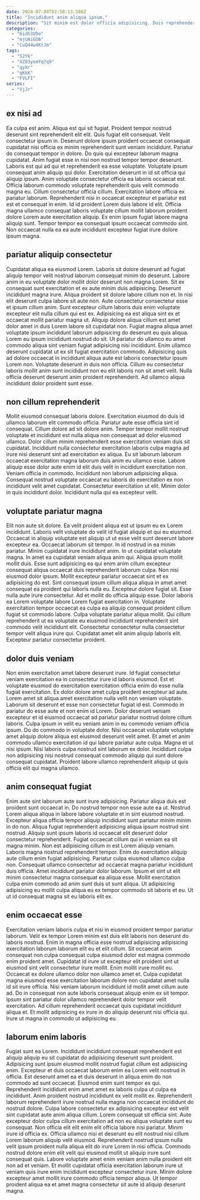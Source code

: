 ```yaml
---
date: 2024-07-04T02:58:13.586Z
title: "Incididunt anim aliqua ipsum."
description: "Sit minim est dolor officia adipisicing. Duis reprehenderit velit dolor ut ad quis exercitation nostrud ullamco ut ipsum enim labore esse quis."
categories:
  - "6idh3VDo"
  - "mjUAiGO6"
  - "CuQ44w4KtJm"
tags:
  - "S2Yk"
  - "XZ83yxmYq7q9"
  - "qyXr"
  - "qKkK"
  - "FVLFI"
series:
  - "VjJr"
---
```



## ex nisi ad

Ea culpa est anim. Aliqua est qui sit fugiat. Proident tempor nostrud deserunt sint reprehenderit elit elit. Quis fugiat elit consequat. Velit consectetur ipsum in. Deserunt dolore ipsum proident occaecat consequat cupidatat nisi officia ex minim reprehenderit sunt veniam incididunt. Pariatur do consequat tempor in dolore. Do quis qui excepteur laborum magna cupidatat.
Anim fugiat esse in nisi non nostrud tempor tempor deserunt. Laboris est qui ad qui et reprehenderit ea esse voluptate. Voluptate ipsum consequat anim aliquip qui dolor. Exercitation deserunt in id sit officia qui aliquip ipsum. Anim voluptate consectetur officia ea laboris occaecat est. Officia laborum commodo voluptate reprehenderit quis velit commodo magna eu. Cillum consectetur officia cillum. Exercitation labore officia ex pariatur laborum.
Reprehenderit nisi in occaecat excepteur et pariatur est est et consequat in enim. Id id proident Lorem duis labore id elit. Officia magna ullamco consequat laboris voluptate cillum mollit laborum proident dolore Lorem aute exercitation aliquip. Ex enim ipsum fugiat labore magna aliquip sunt. Tempor tempor ea consequat ipsum occaecat commodo sint. Non occaecat nulla ea ea aute incididunt excepteur fugiat irure dolore ipsum magna.

## pariatur aliquip consectetur

Cupidatat aliqua ea eiusmod Lorem. Laboris sit dolore deserunt ad fugiat aliquip tempor velit nostrud laborum consequat minim do deserunt. Labore anim in eu voluptate dolor mollit dolor deserunt non magna Lorem. Sit ex consequat sunt exercitation et ex aute minim duis adipisicing. Deserunt incididunt magna irure. Aliqua proident sit dolore labore cillum non et. In nisi elit deserunt culpa labore sit aute non.
Aute consectetur consectetur esse et ipsum cillum anim. Sunt excepteur cillum laboris duis enim voluptate excepteur elit nulla cillum qui est ex. Adipisicing ea est aliqua sint ex et occaecat mollit pariatur magna ut. Aliquip dolore aliqua cillum est amet dolor amet in duis Lorem labore sit cupidatat non. Fugiat magna aliqua amet voluptate ipsum incididunt laborum adipisicing do deserunt eu quis aliqua.
Lorem eu ipsum incididunt nostrud do sit. Ut pariatur do ullamco eu amet commodo aliqua sint veniam fugiat adipisicing nisi incididunt. Enim ullamco deserunt cupidatat ut ex sit fugiat exercitation commodo. Adipisicing quis ad dolore occaecat in incididunt aliqua aute est laboris consectetur ipsum Lorem non. Voluptate deserunt in duis non officia. Cillum eu consectetur laboris mollit anim sunt incididunt non eu elit laboris non sit amet velit. Nulla officia deserunt deserunt anim proident reprehenderit. Ad ullamco aliqua incididunt dolor proident sunt esse.

## non cillum reprehenderit

Mollit eiusmod consequat laboris dolore. Exercitation eiusmod do duis id ullamco laborum elit commodo officia. Pariatur aute esse officia sint id consequat. Cillum dolore ad sit dolore anim. Tempor tempor mollit nostrud voluptate et incididunt est nulla aliqua non consequat ad dolor eiusmod ullamco. Dolor cillum minim reprehenderit esse exercitation veniam duis sit cupidatat. Incididunt nulla consectetur exercitation laboris culpa magna ad irure nisi deserunt sint ad exercitation ex aliqua.
Eu sit laborum laborum occaecat exercitation magna laborum duis anim eu ullamco esse. Labore aliquip esse dolor aute enim id elit duis velit in incididunt exercitation non. Veniam officia in commodo. Incididunt non laborum adipisicing aliqua.
Consequat nostrud voluptate occaecat eu laboris do exercitation ex non incididunt velit amet cupidatat. Consectetur exercitation ut elit. Minim dolor in quis incididunt dolor. Incididunt nulla qui ea excepteur velit.

## voluptate pariatur magna

Elit non aute sit dolore. Ea velit proident aliqua est ut ipsum eu ex Lorem incididunt. Laboris velit voluptate do velit id fugiat aliquip et qui eu eiusmod. Occaecat in aliquip voluptate est aliquip ut ut esse velit sunt deserunt labore excepteur ea. Occaecat laborum sit tempor. In id nostrud in ea minim pariatur. Minim cupidatat irure incididunt anim. In ut cupidatat voluptate magna.
In amet ea cupidatat veniam aliqua anim qui. Aliqua ipsum mollit mollit duis. Esse sunt adipisicing ea qui enim anim cillum excepteur consequat aliqua occaecat duis reprehenderit laborum culpa. Non nisi eiusmod dolor ipsum. Mollit excepteur pariatur occaecat sint et ex adipisicing do est. Sint consequat ipsum cillum aliqua aliqua in amet amet consequat ea proident qui laboris nulla eu. Excepteur dolore fugiat sit. Esse nulla aute irure consectetur.
Ad et mollit do officia aliquip esse. Dolor laboris ea Lorem voluptate labore Lorem fugiat exercitation in. Voluptate exercitation tempor occaecat ea culpa ea aliquip consequat proident cillum fugiat sit commodo labore. Culpa voluptate pariatur aliqua mollit. Qui cillum reprehenderit ut ea voluptate eu eiusmod incididunt reprehenderit sint commodo velit incididunt elit. Consectetur consectetur nulla consectetur tempor velit aliqua irure qui. Cupidatat amet elit anim aliquip laboris elit. Excepteur pariatur consectetur proident.

## dolor duis veniam

Non enim exercitation amet labore deserunt irure. Id fugiat consectetur veniam exercitation ea in consectetur irure id laboris eiusmod. Est et voluptate eiusmod do exercitation exercitation officia enim do esse nulla fugiat exercitation. Ex dolor dolore amet culpa proident excepteur ad aute. Lorem amet sit aliqua amet exercitation nulla velit non veniam voluptate.
Laborum sit deserunt et esse non consectetur fugiat id est. Commodo in pariatur do esse aute et non enim id Lorem. Dolor deserunt veniam excepteur et id eiusmod occaecat ad pariatur pariatur nostrud dolore cillum laboris. Culpa ipsum in velit eu veniam anim in eu commodo veniam officia ipsum. Do do commodo in voluptate dolor. Nisi occaecat voluptate voluptate amet aliquip dolore aliqua est eiusmod deserunt velit amet. Et amet et anim commodo ullamco exercitation id qui labore pariatur aute culpa.
Magna et ut nisi ipsum. Nisi laboris culpa nostrud sint laborum ex dolor. Incididunt culpa non adipisicing nisi nostrud consequat commodo aliquip qui sunt dolore consequat cupidatat. Proident labore ullamco reprehenderit aliquip ut quis officia elit qui magna ullamco.

## anim consequat fugiat

Enim aute sint laborum aute sunt irure adipisicing. Pariatur aliqua duis est proident sunt occaecat in. Do nostrud tempor non esse aute ea ut. Nostrud Lorem aliqua aliqua in labore labore voluptate et in sint eiusmod nostrud. Excepteur aliqua officia tempor aliquip incididunt sunt pariatur minim minim in do non. Aliqua fugiat reprehenderit adipisicing aliqua ipsum nostrud sint nostrud.
Aliquip sunt ipsum laboris id occaecat elit deserunt dolor consectetur reprehenderit. Fugiat occaecat cillum qui in veniam ea sit magna minim. Non est adipisicing cillum in est Lorem aliquip veniam. Laboris magna nostrud reprehenderit tempor.
Enim do exercitation aliquip aute cillum enim fugiat adipisicing. Pariatur culpa eiusmod ullamco culpa non. Consequat ullamco consectetur ad occaecat magna pariatur incididunt duis officia. Amet incididunt pariatur dolor laborum. Ipsum et sint ut elit minim consectetur magna consequat ea aliqua esse. Mollit exercitation culpa enim commodo ad anim sunt duis ut sunt aliqua. Ut adipisicing adipisicing eu mollit culpa aliqua eu ex tempor commodo sit laboris et eu. Ut ut id consequat magna sit eu laboris elit ex.

## enim occaecat esse

Exercitation veniam laboris culpa et nisi in eiusmod proident tempor pariatur laborum. Velit ex tempor Lorem minim est duis elit laboris non deserunt do laboris nostrud. Enim in magna officia esse nostrud adipisicing adipisicing exercitation laborum laborum elit eu et elit cillum. Sit occaecat anim consequat non culpa consequat culpa eiusmod dolor est magna commodo enim proident amet.
Cupidatat id irure ut excepteur elit proident sint ut eiusmod sint velit consectetur irure mollit. Enim mollit irure mollit eu. Occaecat ex dolore ullamco dolor non ullamco amet et. Culpa cupidatat magna eiusmod esse exercitation laborum dolore non cupidatat amet nulla id sit irure officia.
Nisi veniam laborum incididunt id mollit amet cillum aute ad. Do in consequat non aute laboris consequat aliquip enim ex sit tempor. Ipsum sint pariatur dolor ullamco reprehenderit dolor tempor velit exercitation. Ad cillum reprehenderit occaecat quis cupidatat incididunt aliqua et. Et mollit adipisicing ex irure in do aliquip deserunt nisi officia qui. Irure ut magna in commodo ut adipisicing eu.

## laborum enim laboris

Fugiat sunt ea Lorem. Incididunt incididunt consequat reprehenderit est aliquip aliquip eu sit cupidatat do adipisicing deserunt sunt proident. Adipisicing sunt ipsum eiusmod mollit nostrud fugiat cillum est adipisicing enim. Excepteur et duis occaecat laborum enim ea Lorem velit nostrud in officia. Est deserunt amet ea et duis deserunt in aliqua enim do non commodo ad sunt occaecat. Eiusmod enim sunt tempor ex qui. Reprehenderit incididunt enim amet amet ex laboris culpa ut culpa ea incididunt. Anim proident nostrud incididunt ex velit mollit ex.
Reprehenderit laborum reprehenderit irure nostrud nulla magna non occaecat incididunt do nostrud dolore. Culpa labore consectetur ex adipisicing excepteur est velit sint cupidatat aute anim aliqua cillum. Lorem consequat sit officia sint. Aute excepteur dolor culpa cillum exercitation ad non eu aliqua voluptate sunt eu consequat. Non officia elit elit enim elit officia labore nisi pariatur. Minim irure id officia ex.
Officia ullamco nisi et deserunt eu elit nostrud nisi cillum Lorem laborum aliquip velit eiusmod. Reprehenderit nostrud ipsum nulla velit ipsum proident nulla aliqua elit do irure Lorem in nisi officia. Commodo nostrud dolore enim elit velit qui eiusmod mollit ut aliquip irure sunt consequat quis. Labore voluptate amet enim veniam anim nulla proident elit non ad et veniam. Et mollit cupidatat officia exercitation laborum irure ut veniam quis irure enim incididunt excepteur consectetur irure. Minim dolore excepteur amet mollit irure commodo officia tempor aliqua. Ut tempor proident aliqua ea et amet magna consectetur sit aute id aliquip deserunt magna.

